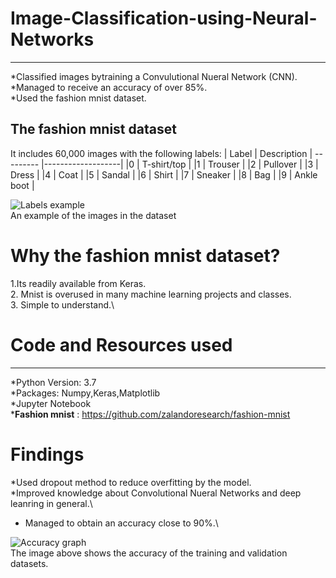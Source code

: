 # Image-Classification-using-Neural-Networks
***
*Classified images bytraining a Convulutional Nueral Network (CNN).\
*Managed to receive an accuracy of over 85%.\
*Used the fashion mnist dataset.

## The fashion mnist dataset
It includes 60,000 images with the following labels:
|  Label	|    Description    |
--------- |-------------------| 
|0	      |  T-shirt/top      |
|1	      |  Trouser          |
|2	      |  Pullover         |
|3	      |  Dress            |
|4	      |  Coat             |
|5	      |  Sandal           |
|6	      |  Shirt            |
|7	      |  Sneaker          |
|8	      |  Bag              |
|9	      |  Ankle boot       |

![Labels example](https://user-images.githubusercontent.com/58377262/91074268-2fa12800-e634-11ea-9905-cba981df65a7.png)\
An example of the  images in the dataset

# Why the fashion mnist dataset?
1.Its readily available from Keras.\
2. Mnist is overused in many machine learning projects and classes.\
3. Simple to understand.\

# Code and Resources used
***
*Python Version: 3.7\
*Packages: Numpy,Keras,Matplotlib\
*Jupyter Notebook\
***Fashion mnist** : https://github.com/zalandoresearch/fashion-mnist


# Findings
*Used dropout method to reduce overfitting by the model.\
*Improved knowledge about Convolutional Nueral Networks and deep leanring in general.\
* Managed to obtain an accuracy close to 90%.\

![Accuracy graph](https://user-images.githubusercontent.com/58377262/91074220-244dfc80-e634-11ea-8d50-7accf6aa4c6a.png)\
The image above shows the accuracy of the training and validation datasets.

